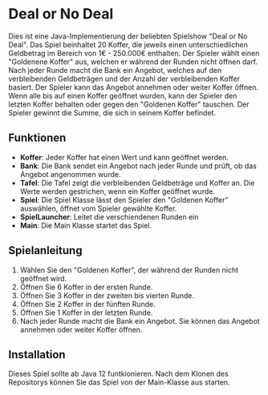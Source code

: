 # Deal or No Deal

Dies ist eine Java-Implementierung der beliebten Spielshow "Deal or No Deal". 
Das Spiel beinhaltet 20 Koffer, die jeweils einen unterschiedlichen Geldbetrag im Bereich von 1€ - 250.000€ enthalten. 
Der Spieler wählt einen "Goldenene Koffer" aus, welchen er während der Runden nicht öffnen darf. 
Nach jeder Runde macht die Bank ein Angebot, welches auf den verbleibenden Geldbeträgen und der Anzahl der verbleibenden Koffer basiert.
Der Spieler kann das Angebot annehmen oder weiter Koffer öffnen. 
Wenn alle bis auf einen Koffer geöffnet wurden, kann der Spieler den letzten Koffer behalten oder gegen den "Goldenen Koffer" tauschen.
Der Spieler gewinnt die Summe, die sich in seinem Koffer befindet.

## Funktionen

- **Koffer**: Jeder Koffer hat einen Wert und kann geöffnet werden.
- **Bank**: Die Bank sendet ein Angebot nach jeder Runde und prüft, ob das Angebot angenommen wurde.
- **Tafel**: Die Tafel zeigt die verbleibenden Geldbeträge und Koffer an. Die Werte werden gestrichen, wenn ein Koffer geöffnet wurde.
- **Spiel**: Die Spiel Klasse lässt den Spieler den "Goldenen Koffer" auswählen,  öffnet vom Spieler gewählte Koffer.
- **SpielLauncher**: Leitet die verschiendenen Runden ein
- **Main**: Die Main Klasse startet das Spiel.

## Spielanleitung

1. Wählen Sie den "Goldenen Koffer", der während der Runden nicht geöffnet wird.
2. Öffnen Sie 6 Koffer in der ersten Runde.
3. Öffnen Sie 3 Koffer in der zweiten bis vierten Runde.
4. Öffnen Sie 2 Koffer in der fünften Runde.
5. Öffnen Sie 1 Koffer in der letzten Runde.
6. Nach jeder Runde macht die Bank ein Angebot. Sie können das Angebot annehmen oder weiter Koffer öffnen.

## Installation

Dieses Spiel sollte ab Java 12 funtkionieren. 
Nach dem Klonen des Repositorys können Sie das Spiel von der Main-Klasse aus starten.
